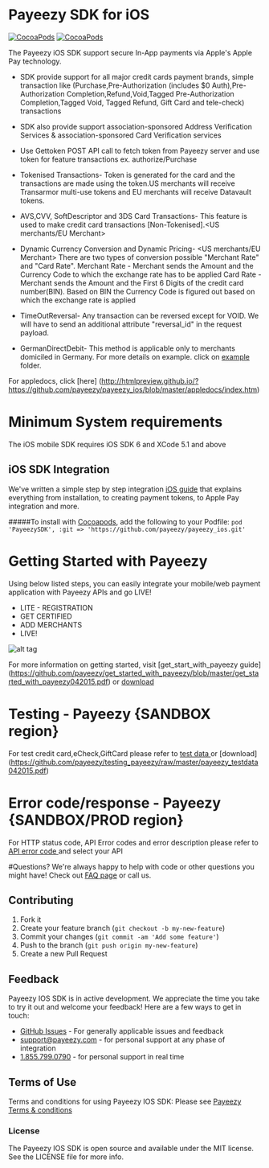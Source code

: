 # Payeezy SDK for iOS
[![CocoaPods](https://img.shields.io/cocoapods/l/Stripe.svg?style=flat)](https://github.com/payeezy/payeezy_ios/raw/master/LICENSE)
[![CocoaPods](https://img.shields.io/cocoapods/p/Stripe.svg?style=flat)](https://github.com/nohup-atulparmar/payeezy_ios)

The Payeezy iOS SDK support secure In-App payments via Apple's Apple Pay technology.
* SDK provide support for all major credit cards payment brands, simple transaction like (Purchase,Pre-Authorization (includes $0 Auth),Pre-Authorization Completion,Refund,Void,Tagged Pre-Authorization Completion,Tagged Void, Tagged Refund, Gift Card and tele-check)  transactions
* SDK also provide support association-sponsored Address Verification Services & association-sponsored Card Verification services
* Use Gettoken POST API call to fetch token from Payeezy server and use token for feature transactions ex. authorize/Purchase

* Tokenised Transactions- Token is generated for the card and the transactions are made using the token.US merchants will receive Transarmor multi-use tokens and EU merchants will receive Datavault tokens.
* AVS,CVV, SoftDescriptor and 3DS Card Transactions- This feature is used to make credit card transactions [Non-Tokenised].<US merchants/EU Merchant>

* Dynamic Currency Conversion and Dynamic Pricing- <US merchants/EU Merchant>
There are two types of conversion possible "Merchant Rate" and "Card Rate".
Merchant Rate - Merchant sends the Amount and the Currency Code to which the exchange rate has to be applied
Card Rate - Merchant sends the Amount and the First 6 Digits of the credit card number(BIN). 
Based on BIN the Currency Code is figured out based on which the exchange rate is applied

* TimeOutReversal-  <EU Merchants> Any transaction can be reversed except for VOID.
We will have to send an additional attribute "reversal_id" in the request payload. 

* GermanDirectDebit- This method is applicable only to merchants domiciled in Germany.
For more details on example. click on [example](https://github.com/payeezy/payeezy_ios/tree/master/examples) folder.

For appledocs, click [here] (http://htmlpreview.github.io/?https://github.com/payeezy/payeezy_ios/blob/master/appledocs/index.htm) 
# Minimum System requirements
The iOS mobile SDK requires iOS SDK 6 and XCode 5.1 and above

## iOS SDK Integration
We've written a simple step by step integration [iOS guide](../../tree/master/guide/payeezy_iOS_SDK042015.pdf) that explains everything from installation, to creating payment tokens, to Apple Pay integration and more.

#####To install with [Cocoapods](http://cocoapods.org), add the following to your Podfile:
`pod 'PayeezySDK', :git => 'https://github.com/payeezy/payeezy_ios.git'`

# Getting Started with Payeezy
Using below listed steps, you can easily integrate your mobile/web payment application with Payeezy APIs and go LIVE!
*	LITE  - REGISTRATION  
*	GET CERTIFIED
*	ADD MERCHANTS 
*	LIVE!

![alt tag](https://github.com/payeezy/get_started_with_payeezy/raw/master/payeezy_flow_diagram.png)

For more information on getting started, visit  [get_start_with_payeezy guide] (https://github.com/payeezy/get_started_with_payeezy/blob/master/get_started_with_payeezy042015.pdf) or [download](https://github.com/payeezy/get_started_with_payeezy/raw/master/get_started_with_payeezy042015.pdf)

# Testing - Payeezy {SANDBOX region}
For test credit card,eCheck,GiftCard please refer to [test data ](https://github.com/payeezy/testing_payeezy/blob/master/payeezy_testdata042015.pdf) or [download] (https://github.com/payeezy/testing_payeezy/raw/master/payeezy_testdata042015.pdf)

# Error code/response - Payeezy {SANDBOX/PROD region}
For HTTP status code, API Error codes and error description please refer to [API error code ](https://developer.payeezy.com/payeezy_new_docs/apis) and select your API

#Questions?
We're always happy to help with code or other questions you might have! Check out [FAQ page](https://developer.payeezy.com/faq-page) or call us. 

## Contributing
1. Fork it 
2. Create your feature branch (`git checkout -b my-new-feature`)
3. Commit your changes (`git commit -am 'Add some feature'`)
4. Push to the branch (`git push origin my-new-feature`)
5. Create a new Pull Request  

## Feedback
Payeezy IOS SDK is in active development. We appreciate the time you take to try it out and welcome your feedback!
Here are a few ways to get in touch:
* [GitHub Issues](https://github.com/payeezy/payeezy/issues) - For generally applicable issues and feedback
* support@payeezy.com - for personal support at any phase of integration
* [1.855.799.0790](tel:+18557990790)  - for personal support in real time 

## Terms of Use

Terms and conditions for using Payeezy IOS SDK: Please see [Payeezy Terms & conditions](https://developer.payeezy.com/terms-use)
 
### License
The Payeezy IOS SDK is open source and available under the MIT license. See the LICENSE file for more info.
